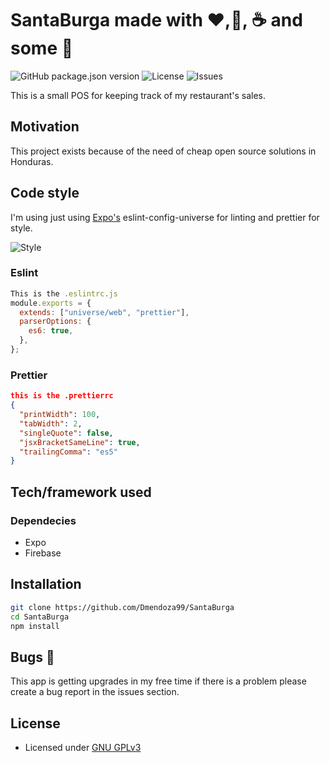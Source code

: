 # SantaBurga made with :heart:,:hamburger:, ☕ and some 🍺

![GitHub package.json version](https://img.shields.io/github/package-json/v/Dmendoza99/SantaBurga) ![License](https://img.shields.io/github/license/Dmendoza99/SantaBurga.svg) ![Issues](https://img.shields.io/github/issues/Dmendoza99/SantaBurga.svg)

This is a small POS for keeping track of my restaurant's sales.

## Motivation

This project exists because of the need of cheap open source solutions in Honduras.

## Code style

I'm using just using [Expo's](https://github.com/expo) eslint-config-universe for linting and prettier for style.

![Style](https://img.shields.io/badge/Coding_Style-eslint--config--unverse-blue.svg)

### Eslint

```js
This is the .eslintrc.js
module.exports = {
  extends: ["universe/web", "prettier"],
  parserOptions: {
    es6: true,
  },
};
```

### Prettier

```json
this is the .prettierrc
{
  "printWidth": 100,
  "tabWidth": 2,
  "singleQuote": false,
  "jsxBracketSameLine": true,
  "trailingComma": "es5"
}
```

## Tech/framework used

### Dependecies

- Expo
- Firebase

## Installation

```bash
git clone https://github.com/Dmendoza99/SantaBurga
cd SantaBurga
npm install
```

## Bugs 🐛

This app is getting upgrades in my free time if there is a problem please create a bug report in the issues section.

## License

- Licensed under [GNU GPLv3](https://github.com/Dmendoza99/SantaBurga/blob/master/LICENSE)
